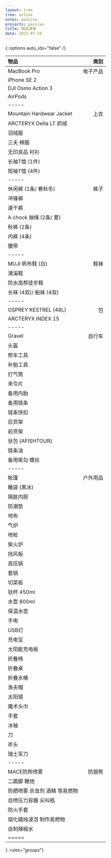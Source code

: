 ```yaml
---
layout: tree
tree: active
notes: passive
projects: passive
title: 物品清单
date: 2023-07-19
---
```



{::options auto_ids="false" /}


| 物品                                 | 类别       |
|:-------------------------------------|-----------:|
| MacBook Pro                          | 电子产品   |
| iPhone SE 2                          |            |
| DJI Osmo Action 3                    |            |
| AirPods                              |            |
|-----
| Mountain Hardwear Jacket             | 上衣       |
| ARCTERYX Delta LT 抓绒               |            |
| 羽绒服                               |            |
| 三夫 棉服                            |            | 
| 无印良品 衬衫                        |            |
| 长袖T恤 (1件)                        |            |
| 短袖T恤 (4件)                        |            |
|-----
| 休闲裤 (1条/ 春秋冬)                 | 裤子       |
| 冲锋裤                               |            |
| 速干裤                               |            |
| A chock 抽绳 (2条/ 夏)               |            |
| 秋裤 (2条)                           |            |
| 内裤 (4条)                           |            |
| 腰带                                 |            |
|-----
| MUJI 帆布鞋 (白)                     | 鞋袜       |
| 溯溪鞋                               |            |
| 防水高帮徒步鞋                       |            |
| 长袜 (4双)/ 船袜 (4双)               |            |
|-----
| OSPREY KESTREL (48L)                 | 包         |
| ARCTERYX INDEX 15                    |            |
|-----
| Gravel                               | 自行车     |
| 头盔                                 |            |
| 修车工具                             |            |
| 补胎工具                             |            |
| 打气筒                               |            |
| 来令片                               |            |
| 备用内胎                             |            |
| 备用链条                             |            |
| 链条快扣                             |            |
| 后货架                               |            |
| 前货架                               |            |
| 驮包 (AFISHTOUR)                     |            |
| 链条油                               |            |
| 备用尾勾 螺丝                        |            |
|-----
| 帐篷                                 | 户外用品   |
| 睡袋 (黑冰)                          |            |
| 隔脏内胆                             |            |
| 防潮垫                               |            |
| 地布                                 |            |
| 气炉                                 |            |
| 喷枪                                 |            |
| 柴火炉                               |            |
| 挡风板                               |            |
| 高压锅                               |            |
| 套锅                                 |            |
| 切菜板                               |            |
| 钛杯 450ml                           |            |
| 水壶 800ml                           |            |
| 保温水壶                             |            |
| 手电                                 |            |
| USB灯                                |            |
| 充电宝                               |            |
| 太阳能充电板                         |            |
| 折叠椅                               |            |
| 折叠桌                               |            |
| 折叠水桶                             |            |
| 渔夫帽                               |            |
| 太阳镜                               |            |
| 魔术头巾                             |            |
| 手套                                 |            |
| 冰袖                                 |            |
| 刀                                   |            |
| 斧头                                 |            |
| 瑞士军刀                             |            |
|-----
| MACE防熊喷雾                         | 防狼熊     |
| 二踢脚 鞭炮                          |            |
| 防晒喷雾 杀虫剂 酒精 等易燃物        |            |
| 自喷压力容器 尖叫瓶                  |            |
| 防火手套                             |            |
| 熔化蜡烛浸泡 制作易燃物              |            |
| 自制辣椒水                           |            |
|=====
{: rules="groups"}

